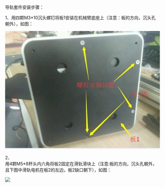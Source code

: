 导轨套件安装步骤：

1、用四颗M3\*10沉头螺钉将板1安装在机械臂底座上（注意：板的方向，沉头孔朝外），如图：

![](/assets/import.png89)

2、  
用4颗M5\*8杯头内六角将板2固定在滑轨滑块上（注意:板的方向，沉头孔朝外，且下图中滑轨电机在板2的左边，板2缺口朝下），如图：

![](/assets/二)

